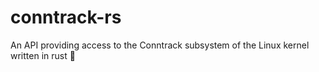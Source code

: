 # conntrack-rs
An API providing access to the Conntrack subsystem of the Linux kernel written in rust 🦀

